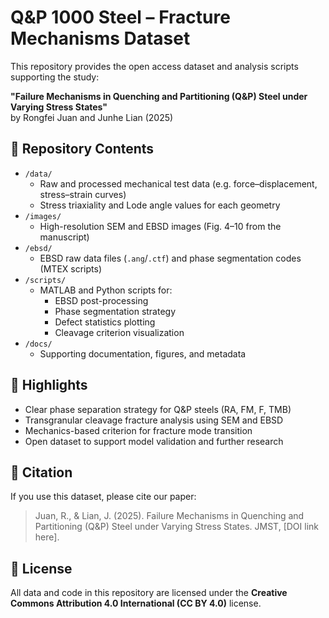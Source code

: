 # Q&P 1000 Steel – Fracture Mechanisms Dataset

This repository provides the open access dataset and analysis scripts supporting the study:

**"Failure Mechanisms in Quenching and Partitioning (Q&P) Steel under Varying Stress States"**  
by Rongfei Juan and Junhe Lian (2025)

## 📁 Repository Contents

- `/data/`
  - Raw and processed mechanical test data (e.g. force–displacement, stress–strain curves)
  - Stress triaxiality and Lode angle values for each geometry
- `/images/`
  - High-resolution SEM and EBSD images (Fig. 4–10 from the manuscript)
- `/ebsd/`
  - EBSD raw data files (`.ang`/`.ctf`) and phase segmentation codes (MTEX scripts)
- `/scripts/`
  - MATLAB and Python scripts for:
    - EBSD post-processing
    - Phase segmentation strategy
    - Defect statistics plotting
    - Cleavage criterion visualization
- `/docs/`
  - Supporting documentation, figures, and metadata

## 📌 Highlights

- Clear phase separation strategy for Q&P steels (RA, FM, F, TMB)
- Transgranular cleavage fracture analysis using SEM and EBSD
- Mechanics-based criterion for fracture mode transition
- Open dataset to support model validation and further research

## 📜 Citation

If you use this dataset, please cite our paper:

> Juan, R., & Lian, J. (2025). Failure Mechanisms in Quenching and Partitioning (Q&P) Steel under Varying Stress States. JMST, [DOI link here].

## 📄 License

All data and code in this repository are licensed under the **Creative Commons Attribution 4.0 International (CC BY 4.0)** license.
